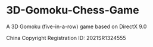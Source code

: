 # 3D-Gomoku-Chess-Game
A 3D Gomoku (five-in-a-row) game based on DirectX 9.0


China Copyright Registration ID: 2021SR1324555
